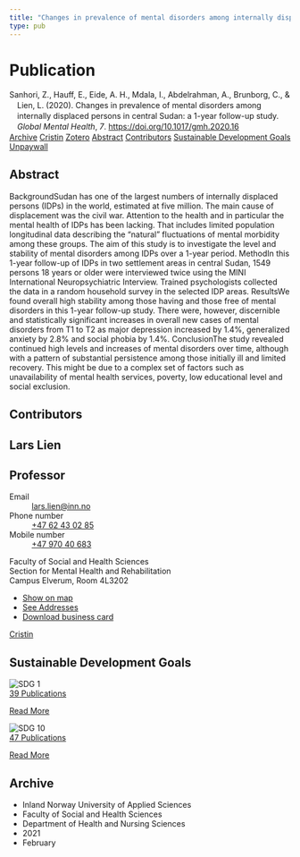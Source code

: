 ```yaml
---
title: "Changes in prevalence of mental disorders among internally displaced persons in central Sudan: a 1-year follow-up study"
type: pub
---
```

<h1>Publication</h1>
<article id="csl-bib-container-KZWIFDYM" class="csl-bib-container">
  <div class="csl-bib-body" style="line-height: 1.35; padding-left: 1em; text-indent:-1em;">
  <div class="csl-entry">Sanhori, Z., Hauff, E., Eide, A. H., Mdala, I., Abdelrahman, A., Brunborg, C., &amp; Lien, L. (2020). Changes in prevalence of mental disorders among internally displaced persons in central Sudan: a 1-year follow-up study. <i>Global Mental Health</i>, <i>7</i>. <a href="https://doi.org/10.1017/gmh.2020.16">https://doi.org/10.1017/gmh.2020.16</a></div>
</div>
  <div class="csl-bib-buttons">
    <a href="#taxonomy-article-KZWIFDYM" class="csl-bib-button">Archive</a>
    <a href="https://app.cristin.no/results/show.jsf?id=1886396" alt="Cristin URL" class="csl-bib-button">Cristin</a>
    <a href="http://zotero.org/groups/5022929/items/KZWIFDYM" alt="Zotero URL" class="csl-bib-button">Zotero</a>
    <a href="#abstract-article-KZWIFDYM" class="csl-bib-button">Abstract</a>
    <a href="#contributors-article-KZWIFDYM" class="csl-bib-button">Contributors</a>
    <a href="#sdg-article-KZWIFDYM" class="csl-bib-button">Sustainable Development Goals</a>
    <a href="https://www.cambridge.org/core/services/aop-cambridge-core/content/view/A0BEDFDBEAFA314F9390256F4279F362/S2054425120000163a.pdf/div-class-title-changes-in-prevalence-of-mental-disorders-among-internally-displaced-persons-in-central-sudan-a-1-year-follow-up-study-div.pdf" class="csl-bib-button">Unpaywall</a>
  </div>
  <div id="csl-bib-meta-container-KZWIFDYM"></div>
</article>
<div id="csl-bib-meta-KZWIFDYM" class="csl-bib-meta">
  <article id="abstract-article-KZWIFDYM" class="abstract-article">
    <h1>Abstract</h1>
    BackgroundSudan has one of the largest numbers of internally displaced persons (IDPs) in the world, estimated at five million. The main cause of displacement was the civil war. Attention to the health and in particular the mental health of IDPs has been lacking. That includes limited population longitudinal data describing the “natural” fluctuations of mental morbidity among these groups. The aim of this study is to investigate the level and stability of mental disorders among IDPs over a 1-year period. MethodIn this 1-year follow-up of IDPs in two settlement areas in central Sudan, 1549 persons 18 years or older were interviewed twice using the MINI International Neuropsychiatric Interview. Trained psychologists collected the data in a random household survey in the selected IDP areas. ResultsWe found overall high stability among those having and those free of mental disorders in this 1-year follow-up study. There were, however, discernible and statistically significant increases in overall new cases of mental disorders from T1 to T2 as major depression increased by 1.4%, generalized anxiety by 2.8% and social phobia by 1.4%. ConclusionThe study revealed continued high levels and increases of mental disorders over time, although with a pattern of substantial persistence among those initially ill and limited recovery. This might be due to a complex set of factors such as unavailability of mental health services, poverty, low educational level and social exclusion.
  </article>
  <article id="contributors-article-KZWIFDYM" class="contributors-article">
    <h1>Contributors</h1>
    <div class="personas">
<div class="vrtx-hinn-person-card">
<div class="photo">
<i class="lar la-user-circle missing-person"></i>
</div>
<div class="info">
<hgroup><h1>Lars Lien</h1>
<h2>Professor</h2>
</hgroup><dl>
<dt>Email</dt>
<dd>
<a href="mailto:lars.lien@inn.no">lars.lien@inn.no</a>
</dd>
<dt>Phone number</dt>
<dd><a href="tel:+4762430285">
+47 62 43 02 85
</a></dd>
<dt>Mobile number</dt>
<dd><a href="tel:+4797040683">
+47 970 40 683
</a></dd>
</dl>
<p>
Faculty of Social and Health Sciences<br>
Section for Mental Health and Rehabilitation<br>
Campus Elverum,
Room 4L3202
</p>
<ul class="vrtx-hinn-links">
<li><a href="https://www.google.com/maps?q=60.88177,11.53669">Show on map</a></li>
<li><a href="https://www.inn.no/english/find-an-employee/lars-lien.html#vrtx-hinn-addresses">See Addresses</a></li>
<li><a href="https://www.inn.no/english/find-an-employee/lars-lien.html?vrtx=vcf">Download business card</a></li>
</ul>
</div>
</div>
<a href="https://app.cristin.no/persons/show.jsf?id=14287" alt="Cristin URL" class="personas-cristin">Cristin</a>
</div>
  </article>
  <article id="sdg-article-KZWIFDYM" class="sdg-article">
    <h1>Sustainable Development Goals</h1>
    <div class="sdg-container"><div id="sdg1" class="sdg">
<img src="{{< params subfolder >}}images/sdg/sdg01_en.png" class="image" alt="SDG 1">
<div class="sdg-overlay">
<a href="{{< params subfolder >}}en/archive/?sdg=1#archive" class="sdg-publication-count"><span>39</span> Publications</a>
<p><a href="https://sdgs.un.org/goals/goal1" class="sdg-read-more">Read More</a></p>
</div>
</div> <div id="sdg10" class="sdg">
<img src="{{< params subfolder >}}images/sdg/sdg10_en.png" class="image" alt="SDG 10">
<div class="sdg-overlay">
<a href="{{< params subfolder >}}en/archive/?sdg=10#archive" class="sdg-publication-count"><span>47</span> Publications</a>
<p><a href="https://sdgs.un.org/goals/goal10" class="sdg-read-more">Read More</a></p>
</div>
</div></div>
  </article>
  <article id="taxonomy-article-KZWIFDYM" class="taxonomy-article">
    <h1>Archive</h1>
    <ul>
      <li>Inland Norway University of Applied Sciences</li>
      <li>Faculty of Social and Health Sciences</li>
      <li>Department of Health and Nursing Sciences</li>
      <li>2021</li>
      <li>February</li>
    </ul>
  </article>
</div>
